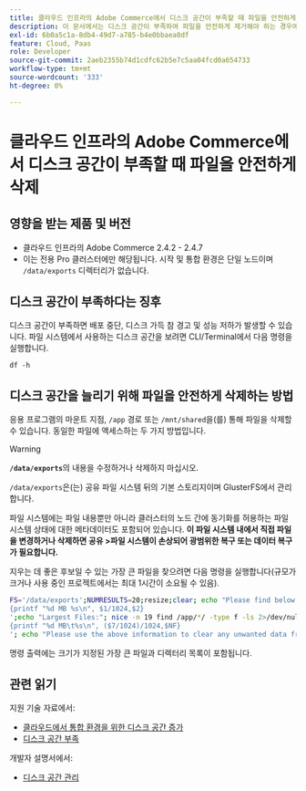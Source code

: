 ```yaml
---
title: 클라우드 인프라의 Adobe Commerce에서 디스크 공간이 부족할 때 파일을 안전하게 삭제
description: 이 문서에서는 디스크 공간이 부족하여 파일을 안전하게 제거해야 하는 경우에 대한 해결 방법을 제공합니다. 이 작업을 고려하기 전에 개발자 설명서에서 [디스크 공간 관리](https://experienceleague.adobe.com/en/docs/commerce-cloud-service/user-guide/develop/storage/manage-disk-space#no-space-left)를 검토하십시오. 해당 문서의 단계가 적합하지 않거나 문제를 해결할 수 없는 경우 이 문서의 단계를 검토하십시오.
exl-id: 6b0a5c1a-8db4-49d7-a785-b4e0bbaea0df
feature: Cloud, Paas
role: Developer
source-git-commit: 2aeb2355b74d1cdfc62b5e7c5aa04fcd0a654733
workflow-type: tm+mt
source-wordcount: '333'
ht-degree: 0%

---
```


# 클라우드 인프라의 Adobe Commerce에서 디스크 공간이 부족할 때 파일을 안전하게 삭제

## 영향을 받는 제품 및 버전

* 클라우드 인프라의 Adobe Commerce 2.4.2 - 2.4.7
* 이는 전용 Pro 클러스터에만 해당됩니다. 시작 및 통합 환경은 단일 노드이며 `/data/exports` 디렉터리가 없습니다.

## 디스크 공간이 부족하다는 징후

디스크 공간이 부족하면 배포 중단, 디스크 가득 참 경고 및 성능 저하가 발생할 수 있습니다.
파일 시스템에서 사용하는 디스크 공간을 보려면 CLI/Terminal에서 다음 명령을 실행합니다.

`df -h`


## 디스크 공간을 늘리기 위해 파일을 안전하게 삭제하는 방법

응용 프로그램의 마운트 지점, `/app` 경로 또는 `/mnt/shared`을(를) 통해 파일을 삭제할 수 있습니다. 동일한 파일에 액세스하는 두 가지 방법입니다.

>[!WARNING]
>
>**`/data/exports`**&#x200B;의 내용을 수정하거나 삭제하지 마십시오.
>
>`/data/exports`은(는) 공유 파일 시스템 뒤의 기본 스토리지이며 GlusterFS에서 관리합니다.
>
>파일 시스템에는 파일 내용뿐만 아니라 클러스터의 노드 간에 동기화를 허용하는 파일 시스템 상태에 대한 메타데이터도 포함되어 있습니다. **이 파일 시스템 내에서 직접 파일을 변경하거나 삭제하면 공유 >파일 시스템이 손상되어 광범위한 복구 또는 데이터 복구가 필요합니다.**

지우는 데 좋은 후보일 수 있는 가장 큰 파일을 찾으려면 다음 명령을 실행합니다(규모가 크거나 사용 중인 프로젝트에서는 최대 1시간이 소요될 수 있음).

```bash
FS='/data/exports';NUMRESULTS=20;resize;clear; echo "Please find below the Largest Directories and Files:";date;df -h $FS; echo "Largest Directories:";nice -n 19 find /app/*/ -type d -ls 2>/dev/null| sort -rnk1| head -n $NUMRESULTS| awk '
{printf "%d MB %s\n", $1/1024,$2}
';echo "Largest Files:"; nice -n 19 find /app/*/ -type f -ls 2>/dev/null| sort -rnk7| head -n $NUMRESULTS|awk '
{printf "%d MB\t%s\n", ($7/1024)/1024,$NF}
'; echo "Please use the above information to clear any unwanted data from the server, it is important this is done as soon as possible to ensure your server stays functional.";
```

명령 출력에는 크기가 지정된 가장 큰 파일과 디렉터리 목록이 포함됩니다.

## 관련 읽기

지원 기술 자료에서:

* [클라우드에서 통합 환경을 위한 디스크 공간 증가](/help/how-to/general/increase-disk-space-for-integration-environment-on-cloud.md)
* [디스크 공간 부족](/help/troubleshooting/miscellaneous/low-disk-space.md)

개발자 설명서에서:

* [디스크 공간 관리](https://experienceleague.adobe.com/en/docs/commerce-cloud-service/user-guide/develop/storage/manage-disk-space)
